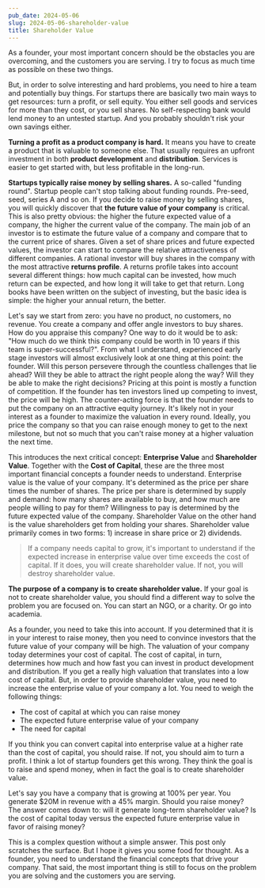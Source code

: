 ```yaml
---
pub_date: 2024-05-06
slug: 2024-05-06-shareholder-value
title: Shareholder Value
---
```


As a founder, your most important concern should be the obstacles you are overcoming, and the customers you are
serving. I try to focus as much time as possible on these two things.

But, in order to solve interesting and hard problems, you need to hire a team and potentially buy things. For startups
there are basically two main ways to get resources: turn a profit, or sell equity. You either sell goods and
services for more than they cost, or you sell shares. No self-respecting bank would lend money to an untested
startup. And you probably shouldn't risk your own savings either.

**Turning a profit as a product company is hard.** It means you have to create a product that is valuable to someone
else. That usually requires an upfront investment in both **product development** and **distribution**. Services is
easier to get started with, but less profitable in the long-run.

**Startups typically raise money by selling shares.** A so-called "funding round". Startup people can't stop talking
about funding rounds. Pre-seed, seed, series A and so on. If you decide to raise money by selling shares, you will
quickly discover that **the future value of your company** is critical. This is also pretty obvious: the higher the
future expected value of a company, the higher the current value of the company. The main job of an investor is to
estimate the future value of a company and compare that to the current price of shares. Given a set of share prices and
future expected values, the investor can start to compare the relative attractiveness of different companies. A rational
investor will buy shares in the company with the most attractive **returns profile**. A returns profile takes into
account several different things: how much capital can be invested, how much return can be expected, and how long it
will take to get that return. Long books have been written on the subject of investing, but the basic idea is simple:
the higher your annual return, the better.

Let's say we start from zero: you have no product, no customers, no revenue. You create a company
and offer angle investors to buy shares. How do you appraise this company? One way to do it would be to ask: "How much
do we think this company could be worth in 10 years if this team is super-successful?". From what I understand,
experienced early stage investors will almost exclusively look at one thing at this point: the founder. Will this
person persevere through the countless challenges that lie ahead? Will they be able to attract the right people
along the way? Will they be able to make the right decisions? Pricing at this point is mostly a function of
competition. If the founder has ten investors lined up competing to invest, the price will be high. The
counter-acting force is that the founder needs to put the company on an attractive equity journey. It's likely not
in your interest as a founder to maximize the valuation in every round. Ideally, you price the company so that you
can raise enough money to get to the next milestone, but not so much that you can't raise money at a higher
valuation the next time.

This introduces the next critical concept: **Enterprise Value** and **Shareholder Value**. Together with the **Cost of
Capital**, these are the three most important financial concepts a founder needs to understand. Enterprise value is
the value of your company. It's determined as the price per share times the number of shares. The price per share is
determined by supply and demand: how many shares are available to buy, and how much are people willing to pay for
them? Willingness to pay is determined by the future expected value of the company. Shareholder Value on the other
hand is the value shareholders get from holding your shares. Shareholder value primarily comes in two forms: 1)
increase in share price or 2) dividends.

> If a company needs capital to grow, it's important to understand if the expected increase in
> enterprise value over time exceeds the cost of capital. If it does, you will create shareholder value. If not, you
> will destroy shareholder value.

**The purpose of a company is to create shareholder value.** If your goal is not to create shareholder value, you should
find a different way to solve the problem you are focused on. You can start an NGO, or a charity. Or go into academia.

As a founder, you need to take this into account. If you determined that it is in your interest to raise money, then
you need to convince investors that the future value of your company will be high. The valuation of your company today
determines your cost of capital. The cost of capital, in turn, determines how much and how fast you can invest in
product development and distribution. If you get a really high valuation that translates into a low cost of capital.
But, in order to provide shareholder value, you need to increase the enterprise value of your company a lot. You need to
weigh the following things:

- The cost of capital at which you can raise money
- The expected future enterprise value of your company
- The need for capital

If you think you can convert capital into enterprise value at a higher rate than the cost of capital, you should
raise. If not, you should aim to turn a profit. I think a lot of startup founders get this wrong. They think the
goal is to raise and spend money, when in fact the goal is to create shareholder value.

Let's say you have a company that is growing at 100% per year. You generate $20M in revenue with a 45% margin.
Should you raise money? The answer comes down to: will it generate long-term shareholder value? Is the cost of
capital today versus the expected future enterprise value in favor of raising money?

This is a complex question without a simple answer. This post only scratches the surface. But I hope it gives you
some food for thought. As a founder, you need to understand the financial concepts that drive your company. That
said, the most important thing is still to focus on the problem you are solving and the customers you are serving.